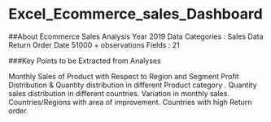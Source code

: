 # Excel_Ecommerce_sales_Dashboard
##About 
Ecommerce  Sales Analysis 
Year 2019
Data Categories  :  Sales Data
                    Return Order Date
51000 + observations
Fields : 21

###Key Points to be Extracted from Analyses

Monthly Sales of Product with Respect to Region and Segment 
Profit Distribution & Quantity distribution in different Product category .
Quantity sales distribution in different countries. 
Variation in monthly sales.
Countries/Regions with area of improvement.
Countries with high Return order.



